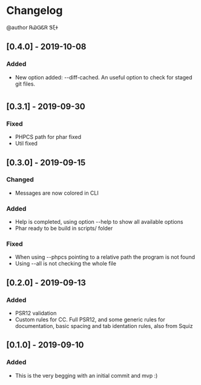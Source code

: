# Changelog
@author ᏒᏊᏀᏋᏒ ᏕξᏐ

## [0.4.0] - 2019-10-08
### Added
- New option added: --diff-cached. An useful option to check for staged git files.


#
## [0.3.1] - 2019-09-30
### Fixed
- PHPCS path for phar fixed
- Util fixed


## [0.3.0] - 2019-09-15
### Changed
- Messages are now colored in CLI

### Added
- Help is completed, using option --help to show all available options
- Phar ready to be build in scripts/ folder

### Fixed
- When using --phpcs pointing to a relative path the program is not found
- Using --all is not checking the whole file


## [0.2.0] - 2019-09-13
### Added
- PSR12 validation
- Custom rules for CC. Full PSR12, and some generic rules for documentation, basic spacing and tab identation rules, also from Squiz


## [0.1.0] - 2019-09-10
### Added
- This is the very begging with an initial commit and mvp :)


